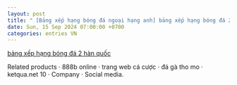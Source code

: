 ```yaml
---
layout: post
title: " [Bảng xếp hạng bóng đá ngoại hạng anh] bảng xếp hạng bóng đá 2 hàn quốc"
date: Sun, 15 Sep 2024 07:00:00 +0700
categories: entries VN
---
```

[bảng xếp hạng bóng đá 2 hàn quốc](https://nhidong.org.vn/Rna/b%E1%BA%A3ng%20x%E1%BA%BFp%20h%E1%BA%A1ng%20b%C3%B3ng%20%C4%91%C3%A1%202%20h%C3%A0n%20qu%E1%BB%91c.asp)

Related products · 888b online · trang web cá cược · đá gà tho mo · ketqua.net 10 · Company · Social media.

